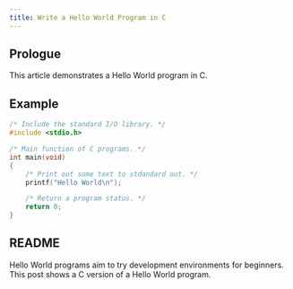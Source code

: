 ```yaml
---
title: Write a Hello World Program in C
---
```


## Prologue

This article demonstrates a Hello World program in C.

## Example

```c
/* Include the standard I/O library. */
#include <stdio.h>

/* Main function of C programs. */
int main(void)
{
    /* Print out some text to stdandard out. */
    printf("Hello World\n");

    /* Return a program status. */
    return 0;
}
```

## README

Hello World programs aim to try development environments for beginners. This post shows a C version of a Hello World program.
